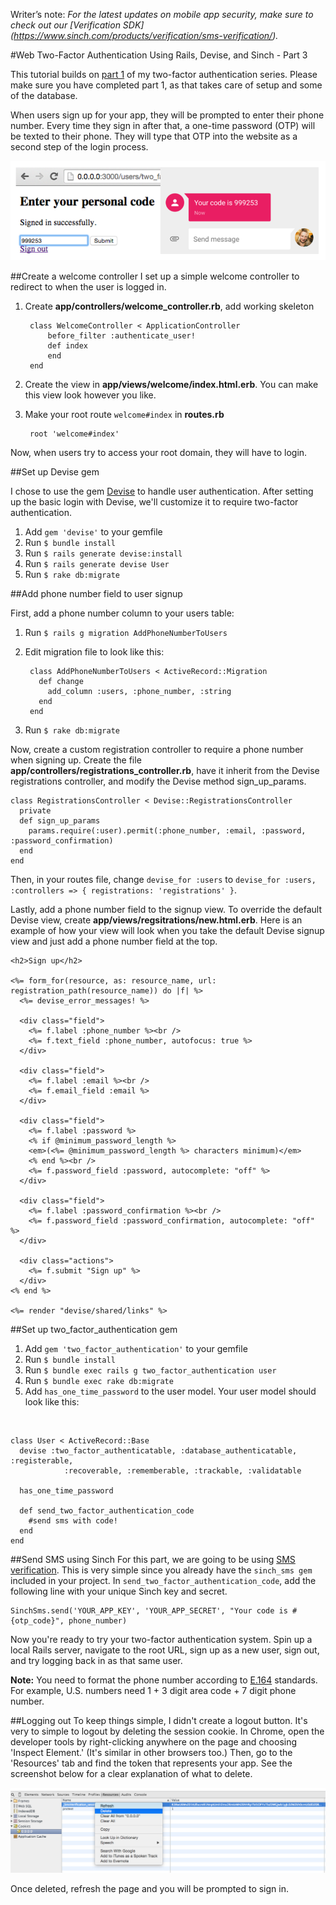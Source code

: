 Writer’s note: *For the latest updates on mobile app security, make sure to check out our [Verification SDK] (https://www.sinch.com/products/verification/sms-verification/).*


#Web Two-Factor Authentication Using Rails, Devise, and Sinch - Part 3

This tutorial builds on [part 1](https://www.sinch.com/tutorials/ruby-on-rails-authentication/) of my two-factor authentication series. Please make sure you have completed part 1, as that takes care of setup and some of the database.

When users sign up for your app, they will be prompted to enter their phone number. Every time they sign in after that, a one-time password (OTP) will be texted to their phone. They will type that OTP into the website as a second step of the login process.

![app flow](images/web-app.png)

##Create a welcome controller
I set up a simple welcome controller to redirect to when the user is logged in. 

1. Create **app/controllers/welcome_controller.rb**, add working skeleton         
        
        class WelcomeController < ApplicationController    
            before_filter :authenticate_user!    
            def index    
            end    
        end 
                 
2. Create the view in **app/views/welcome/index.html.erb**. You can make this view look however you like.
3. Make your root route `welcome#index` in **routes.rb**

        root 'welcome#index'
    
Now, when users try to access your root domain, they will have to login.

##Set up Devise gem

I chose to use the gem [Devise](https://github.com/plataformatec/devise) to handle user authentication. After setting up the basic login with Devise, we'll customize it to require two-factor authentication. 

1. Add `gem 'devise'` to your gemfile
2. Run `$ bundle install`
3. Run `$ rails generate devise:install`
4. Run `$ rails generate devise User`
5. Run `$ rake db:migrate`

##Add phone number field to user signup

First, add a phone number column to your users table:

1. Run `$ rails g migration AddPhoneNumberToUsers`
2. Edit migration file to look like this:  
   
        class AddPhoneNumberToUsers < ActiveRecord::Migration
          def change
      	    add_column :users, :phone_number, :string
          end
        end
        
3. Run `$ rake db:migrate`

Now, create a custom registration controller to require a phone number when signing up. Create the file **app/controllers/registrations_controller.rb**, have it inherit from the Devise registrations controller, and modify the Devise method sign_up_params.

    class RegistrationsController < Devise::RegistrationsController
      private
      def sign_up_params
        params.require(:user).permit(:phone_number, :email, :password, :password_confirmation)
      end
    end 

Then, in your routes file, change `devise_for :users` to `devise_for :users, :controllers => { registrations: 'registrations' }`. 

Lastly, add a phone number field to the signup view. To override the default Devise view, create **app/views/regsitrations/new.html.erb**. Here is an example of how your view will look when you take the default Devise signup view and just add a phone number field at the top.

    <h2>Sign up</h2>

    <%= form_for(resource, as: resource_name, url: registration_path(resource_name)) do |f| %>
      <%= devise_error_messages! %>
    
      <div class="field">
        <%= f.label :phone_number %><br />
        <%= f.text_field :phone_number, autofocus: true %>
      </div>
    
      <div class="field">
        <%= f.label :email %><br />
        <%= f.email_field :email %>
      </div>
    
      <div class="field">
        <%= f.label :password %>
        <% if @minimum_password_length %>
        <em>(<%= @minimum_password_length %> characters minimum)</em>
        <% end %><br />
        <%= f.password_field :password, autocomplete: "off" %>
      </div>
    
      <div class="field">
        <%= f.label :password_confirmation %><br />
        <%= f.password_field :password_confirmation, autocomplete: "off" %>
      </div>
    
      <div class="actions">
        <%= f.submit "Sign up" %>
      </div>
    <% end %>
    
    <%= render "devise/shared/links" %>

##Set up two_factor_authentication gem

1. Add `gem 'two_factor_authentication'` to your gemfile
2. Run `$ bundle install`
3. Run `$ bundle exec rails g two_factor_authentication user`
4. Run `$ bundle exec rake db:migrate`
5. Add `has_one_time_password` to the user model. Your user model should look like this:    

<br>
   
    class User < ActiveRecord::Base
      devise :two_factor_authenticatable, :database_authenticatable, :registerable,
                :recoverable, :rememberable, :trackable, :validatable
                
      has_one_time_password
      
      def send_two_factor_authentication_code
        #send sms with code!
      end
    end
    


##Send SMS using Sinch
For this part, we are going to be using [SMS verification](https://www.sinch.com/products/verification/sms-verification/). This is very simple since you already have the `sinch_sms gem` included in your project. In `send_two_factor_authentication_code`, add the following line with your unique Sinch key and secret.

    SinchSms.send('YOUR_APP_KEY', 'YOUR_APP_SECRET', "Your code is #{otp_code}", phone_number)
    
Now you're ready to try your two-factor authentication system. Spin up a local Rails server, navigate to the root URL, sign up as a new user, sign out, and try logging back in as that same user.

**Note:** You need to format the phone number according to [E.164](http://en.wikipedia.org/wiki/E.164) standards. For example, U.S. numbers need 1 + 3 digit area code + 7 digit phone number.

##Logging out
To keep things simple, I didn't create a logout button. It's very to simple to logout by deleting the session cookie. In Chrome, open the developer tools by right-clicking anywhere on the page and choosing 'Inspect Element.' (It's similar in other browsers too.) Then, go to the 'Resources' tab and find the token that represents your app. See the screenshot below for a clear explanation of what to delete.

![](images/logout_delete_token.png)

Once deleted, refresh the page and you will be prompted to sign in.
